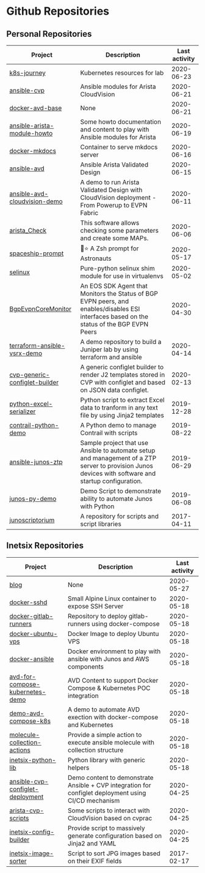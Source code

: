# Github Repositories

## Personal Repositories

|  Project  |  Description  | Last activity |
|------------------|---------------|-------------|
|  [k8s-journey](https://github.com/titom73/k8s-journey) |  Kubernetes resources for lab  | 2020-06-23 |
|  [ansible-cvp](https://github.com/titom73/ansible-cvp) |  Ansible modules for Arista CloudVision  | 2020-06-21 |
|  [docker-avd-base](https://github.com/titom73/docker-avd-base) |  None  | 2020-06-21 |
|  [ansible-arista-module-howto](https://github.com/titom73/ansible-arista-module-howto) |  Some howto documentation and content to play with Ansible modules for Arista  | 2020-06-19 |
|  [docker-mkdocs](https://github.com/titom73/docker-mkdocs) |  Container to serve mkdocs server  | 2020-06-16 |
|  [ansible-avd](https://github.com/titom73/ansible-avd) |  Ansible Arista Validated Design  | 2020-06-15 |
|  [ansible-avd-cloudvision-demo](https://github.com/titom73/ansible-avd-cloudvision-demo) |  A demo to run Arista Validated Design with CloudVision deployment - From Powerup to EVPN Fabric  | 2020-06-11 |
|  [arista_Check](https://github.com/titom73/arista_Check) |  This software allows checking some parameters and create some MAPs.  | 2020-06-06 |
|  [spaceship-prompt](https://github.com/titom73/spaceship-prompt) |  :rocket::star: A Zsh prompt for Astronauts  | 2020-05-17 |
|  [selinux](https://github.com/titom73/selinux) |  Pure-python selinux shim module for use in virtualenvs  | 2020-05-02 |
|  [BgpEvpnCoreMonitor](https://github.com/titom73/BgpEvpnCoreMonitor) |  An EOS SDK Agent that Monitors the Status of BGP EVPN peers, and enables/disables ESI interfaces based on the status of the BGP EVPN Peers  | 2020-04-30 |
|  [terraform-ansible-vsrx-demo](https://github.com/titom73/terraform-ansible-vsrx-demo) |  A demo repository to build a Juniper lab by using terraform and ansible  | 2020-04-14 |
|  [cvp-generic-configlet-builder](https://github.com/titom73/cvp-generic-configlet-builder) |  A generic configlet builder to render J2 templates stored in CVP with configlet and based on JSON data configlet.  | 2020-02-13 |
|  [python-excel-serializer](https://github.com/titom73/python-excel-serializer) |  Python script to extract Excel data to tranform in any text file by using Jinja2 templates  | 2019-12-28 |
|  [contrail-python-demo](https://github.com/titom73/contrail-python-demo) |  A Python demo to manage Contrail with scripts  | 2019-08-22 |
|  [ansible-junos-ztp](https://github.com/titom73/ansible-junos-ztp) |  Sample project that use Ansible to automate setup and management of a ZTP server to provision Junos devices with software and startup configuration.  | 2019-06-29 |
|  [junos-py-demo](https://github.com/titom73/junos-py-demo) |  Demo Script to demonstrate ability to automate Junos with Python  | 2019-06-08 |
|  [junoscriptorium](https://github.com/titom73/junoscriptorium) |  A repository for scripts and script libraries  | 2017-04-11 |

## Inetsix Repositories

|  Project  |  Description  | Last activity |
|------------------|---------------|-------------|
|  [blog](https://github.com/inetsix/blog) |  None  | 2020-05-27 |
|  [docker-sshd](https://github.com/inetsix/docker-sshd) |  Small Alpine Linux container to expose SSH Server  | 2020-05-18 |
|  [docker-gitlab-runners](https://github.com/inetsix/docker-gitlab-runners) |  Repository to deploy gitlab-runners using docker-compose  | 2020-05-18 |
|  [docker-ubuntu-vps](https://github.com/inetsix/docker-ubuntu-vps) |  Docker Image to deploy Ubuntu VPS  | 2020-05-18 |
|  [docker-ansible](https://github.com/inetsix/docker-ansible) |  Docker environment to play with ansible with Junos and AWS components  | 2020-05-18 |
|  [avd-for-compose-kubernetes-demo](https://github.com/inetsix/avd-for-compose-kubernetes-demo) |  AVD Content to support Docker Compose & Kubernetes POC integration  | 2020-05-18 |
|  [demo-avd-compose-k8s](https://github.com/inetsix/demo-avd-compose-k8s) |  A demo to automate AVD exection with docker-compose and Kubernetes  | 2020-05-18 |
|  [molecule-collection-actions](https://github.com/inetsix/molecule-collection-actions) |  Provide a simple action to execute ansible molecule with collection structure  | 2020-05-18 |
|  [inetsix-python-lib](https://github.com/inetsix/inetsix-python-lib) |  Python library with generic helpers  | 2020-05-18 |
|  [ansible-cvp-configlet-deployment](https://github.com/inetsix/ansible-cvp-configlet-deployment) |  Demo content to demonstrate Ansible + CVP integration for configlet deployment using CI/CD mechanism  | 2020-04-25 |
|  [arista-cvp-scripts](https://github.com/inetsix/arista-cvp-scripts) |  Some scripts to interact with CloudVision based on cvprac  | 2020-04-25 |
|  [inetsix-config-builder](https://github.com/inetsix/inetsix-config-builder) |  Provide script to massively generate configuration based on Jinja2 and YAML  | 2020-04-25 |
|  [inetsix-image-sorter](https://github.com/inetsix/inetsix-image-sorter) |  Script to sort JPG images based on their EXIF fields  | 2017-02-17 |
